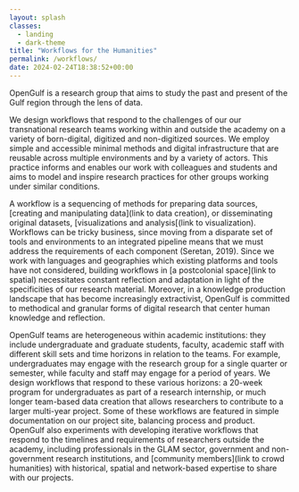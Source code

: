 ```yaml
---
layout: splash
classes:
  - landing
  - dark-theme
title: "Workflows for the Humanities"
permalink: /workflows/
date: 2024-02-24T18:38:52+00:00
---
```


OpenGulf is a research group that aims to study the past and present of the Gulf region through the lens of data. 

We design workflows that respond to the challenges of our our transnational research teams working within and outside the academy on a variety of born-digital, digitized and non-digitized sources. We employ simple and accessible minimal methods and digital infrastructure that are reusable across multiple environments and by a variety of actors.  This practice informs and enables our work with colleagues and students and aims to model and inspire research practices for other groups working under similar conditions.  

A workflow is a sequencing of methods for preparing data sources, [creating and manipulating data](link to data creation), or disseminating original datasets, [visualizations and analysis[(link to visualization). Workflows can be tricky business, since moving from a disparate set of tools and environments to an integrated pipeline means that we must address the requirements of each component (Seretan, 2019). Since we work with languages and geographies which existing platforms and tools have not considered, building workflows in [a postcolonial space](link to spatial) necessitates constant reflection and adaptation in light of the specificities of our research material. Moreover, in a knowledge production landscape that has become increasingly extractivist, OpenGulf is committed to methodical and granular forms of digital research that center human knowledge and reflection. 

OpenGulf teams are heterogeneous within academic institutions: they include undergraduate and graduate students, faculty, academic staff with different skill sets and time horizons in relation to the teams. For example, undergraduates may engage with the research group for a single quarter or semester, while faculty and staff may engage for a period of years.  We design workflows that respond to these various horizons: a 20-week  program for undergraduates as part of a research internship, or much longer team-based data creation that allows researchers to contribute to a larger multi-year project.  Some of these workflows are featured in simple documentation on our project site, balancing process and product.  OpenGulf also experiments with developing iterative workflows that respond to the timelines and requirements of researchers outside the academy, including professionals in the GLAM sector, government and non-government research institutions, and [community members](link to crowd humanities) with historical, spatial and network-based expertise to share with our projects.
